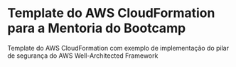 # Template do AWS CloudFormation para a Mentoria do Bootcamp
Template do AWS CloudFormation com exemplo de implementação do pilar de segurança do AWS Well-Architected Framework
